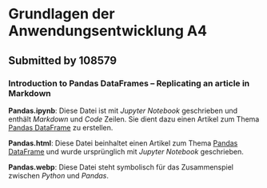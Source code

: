 # Grundlagen der Anwendungsentwicklung A4
## Submitted by 108579
### Introduction to Pandas DataFrames – Replicating an article in Markdown

**Pandas.ipynb**: Diese Datei ist mit *Jupyter Notebook* geschrieben und enthält *Markdown* und *Code* Zeilen. Sie dient dazu einen Artikel zum Thema [Pandas DataFrame](https://pandas.pydata.org/) zu erstellen.

**Pandas.html**: Diese Datei beinhaltet einen Artikel zum Thema [Pandas DataFrame](https://pandas.pydata.org/) und wurde ursprünglich mit *Jupyter Notebook* geschrieben.

**Pandas.webp**: Diese Datei steht symbolisch für das Zusammenspiel zwischen *Python* und *Pandas*.
